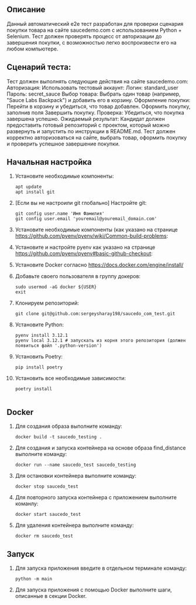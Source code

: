 Описание 
-------------------
Данный автоматический e2e тест разработан для проверки сценария покупки товара на сайте saucedemo.com с использованием Python + Selenium. 
Тест должен проверять процесс от авторизации до завершения покупки, с возможностью легко воспроизвести его на любом компьютере.

Сценарий теста:
---------------
Тест должен выполнять следующие действия на сайте saucedemo.com:
Авторизация: Использовать тестовый аккаунт:
Логин: standard_user
Пароль: secret_sauce
Выбор товара: Выбрать один товар (например, "Sauce Labs Backpack") и добавить его в корзину.
Оформление покупки:
Перейти в корзину и убедиться, что товар добавлен.
Оформить покупку, заполнив поля
Завершить покупку.
Проверка: Убедиться, что покупка завершена успешно.
Ожидаемый результат:
Кандидат должен предоставить готовый репозиторий с проектом, который можно развернуть и запустить по инструкции 
в README.md. Тест должен корректно авторизоваться на сайте, выбрать товар, 
оформить покупку и проверить успешное завершение покупки.

Начальная настройка
-------------------

1. Установите необходимые компоненты:
    ```
    apt update
    apt install git
    ```
2. [Если вы не настроили git глобально] Настройте git:
    ```
    git config user.name 'Имя Фамилия'
    git config user.email 'youremail@youremail_domain.com'
    ```
3. Установите необходимые компоненты (как указано на странице https://github.com/pyenv/pyenv/wiki/Common-build-problems:
4. Установите и настройте pyenv как указано на странице https://github.com/pyenv/pyenv#basic-github-checkout:
5. Установите Docker согласно https://docs.docker.com/engine/install/

6. Добавьте своего пользователя в группу докеров:
    ```
    sudo usermod -aG docker ${USER}
    exit
    ```

7. Клонируем репозиторий:
    ```
    git clone git@github.com:sergeysharay198/saucedo_com_test.git
    ```
8. Установите Python:
    ```
    pyenv install 3.12.1
    pyenv local 3.12.1 # запускать из корня этого репозитория (должен появиться файл '.python-version')
    ```
9. Установить Poetry:
    ```
    pip install poetry 
    ```
10. Установить все необходимые зависимости:
    ```
    poetry install
    

Docker
-------
1. Для создания образа выполните команду:
    ```
    docker build -t saucedo_testing .
    ```
2. Для создания и запуска контейнера на основе образа find_distance выполните команду:
    ```
    docker run --name saucedo_test saucedo_testing
    ```
3. Для остановки контейнера выполните команду:
    ```
    docker stop saucedo_test
    ```
4. Для повторного запуска контейнера с приложением выполните команлу:
    ```
    docker start saucedo_test
    ```
5. Для удаления контейнера выполните команду:
    ```
    docker rm saucedo_test

Запуск
------

1. Для запуска приложения введите в отдельном терминале команду:
    ```
    python -m main
    ```
2. Для запуска приложения с помощью Docker выполните шаги, описанные в секции Docker.

